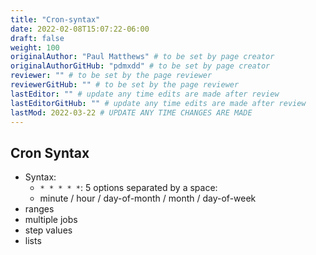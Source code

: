 ```yaml
---
title: "Cron-syntax"
date: 2022-02-08T15:07:22-06:00
draft: false
weight: 100
originalAuthor: "Paul Matthews" # to be set by page creator
originalAuthorGitHub: "pdmxdd" # to be set by page creator
reviewer: "" # to be set by the page reviewer
reviewerGitHub: "" # to be set by the page reviewer
lastEditor: "" # update any time edits are made after review
lastEditorGitHub: "" # update any time edits are made after review
lastMod: 2022-03-22 # UPDATE ANY TIME CHANGES ARE MADE
---
```


## Cron Syntax

- Syntax:
  - `* * * * *`: 5 options separated by a space:
  - minute / hour / day-of-month / month / day-of-week
- ranges
- multiple jobs
- step values
- lists
